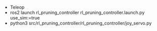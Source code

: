 * Teleop
* ros2 launch rl_pruning_controller rl_pruning_controller.launch.py use_sim:=true
* python3 src/rl_pruning_controller/rl_pruning_controller/joy_servo.py 
